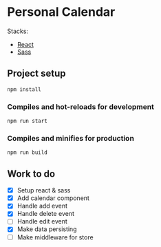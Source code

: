 # Personal Calendar

Stacks:

- [React](https://reactjs.org/)
- [Sass](https://sass-lang.com/)

## Project setup

```
npm install
```

### Compiles and hot-reloads for development

```
npm run start
```

### Compiles and minifies for production

```
npm run build
```

## Work to do

- [x] Setup react & sass
- [x] Add calendar component
- [x] Handle add event
- [x] Handle delete event
- [ ] Handle edit event
- [x] Make data persisting
- [ ] Make middleware for store
